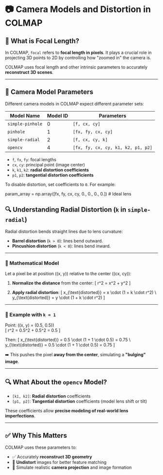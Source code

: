 # 📷 Camera Models and Distortion in COLMAP

## 🔧 What is Focal Length?

In COLMAP, `focal` refers to **focal length in pixels**. It plays a crucial role in projecting 3D points to 2D by controlling how "zoomed in" the camera is.

COLMAP uses focal length and other intrinsic parameters to accurately **reconstruct 3D scenes**.

---

## 📐 Camera Model Parameters

Different camera models in COLMAP expect different parameter sets:

| Model Name       | Model ID | Parameters                                 |
|------------------|----------|---------------------------------------------|
| `simple-pinhole` | 0        | `[f, cx, cy]`                               |
| `pinhole`        | 1        | `[fx, fy, cx, cy]`                          |
| `simple-radial`  | 2        | `[f, cx, cy, k]`                            |
| `opencv`         | 4        | `[fx, fy, cx, cy, k1, k2, p1, p2]`          |

- `f`, `fx`, `fy`: focal lengths  
- `cx`, `cy`: principal point (image center)  
- `k`, `k1`, `k2`: **radial distortion coefficients**  
- `p1`, `p2`: **tangential distortion coefficients**

To disable distortion, set coefficients to `0`. For example:

param_array = np.array([fx, fy, cx, cy, 0., 0., 0., 0.])  # Ideal lens

## 🔍 Understanding Radial Distortion (`k` in `simple-radial`)

Radial distortion bends straight lines due to lens curvature:

- **Barrel distortion** (`k > 0`): lines bend outward.
- **Pincushion distortion** (`k < 0`): lines bend inward.

---

### 📐 Mathematical Model

Let a pixel be at position \((x, y)\) relative to the center \((cx, cy)\):

1. **Normalize the distance** from the center:
   \[
   r^2 = x^2 + y^2
   \]

2. **Apply radial distortion**:
   \[
   x_{\text{distorted}} = x \cdot (1 + k \cdot r^2) \\
   y_{\text{distorted}} = y \cdot (1 + k \cdot r^2)
   \]

---

### 📌 Example with `k = 1`

Point: \((x, y) = (0.5, 0.5)\)  
\[
r^2 = 0.5^2 + 0.5^2 = 0.5
\]

Then:
\[
x_{\text{distorted}} = 0.5 \cdot (1 + 1 \cdot 0.5) = 0.75 \\
y_{\text{distorted}} = 0.5 \cdot (1 + 1 \cdot 0.5) = 0.75
\]

➡️ This pushes the pixel **away from the center**, simulating a **"bulging" image**.

---

## 🔍 What About the `opencv` Model?

- `[k1, k2]`: **Radial distortion** coefficients  
- `[p1, p2]`: **Tangential distortion** coefficients (model lens shift or tilt)

These coefficients allow **precise modeling of real-world lens imperfections**.

---

## ✅ Why This Matters

COLMAP uses these parameters to:

- ✅ Accurately **reconstruct 3D geometry**
- 🔄 **Undistort** images for better feature matching
- 🎯 Simulate realistic **camera projection** and image formation

```python
